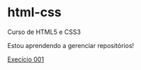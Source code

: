 # html-css
Curso de HTML5 e CSS3

Estou aprendendo a gerenciar repositórios!

<a href="https://sg-gabriel.github.io/html-css/ex001/">Execício 001</a>